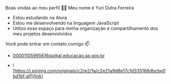 Boas vindas ao meu perfil 💜🌙
Meu nome é Yuri Dutra Ferreira

- Estou estudando na Alura
- Estou me desenvolvendo na linguagem JavaScript
- Utilizo esse espaço para minha organização e compartilhamento dos meu projetos desenvolvidos

Você pode entrar em contato comigo 📫
- 00001105995616sp@al.educacao.sp.gov.br

- ![https://i.pinimg.com/originals/c2/e2/1a/c2e21a9d8e17c1d335166dbcbe0bd1bf.gif](link)

